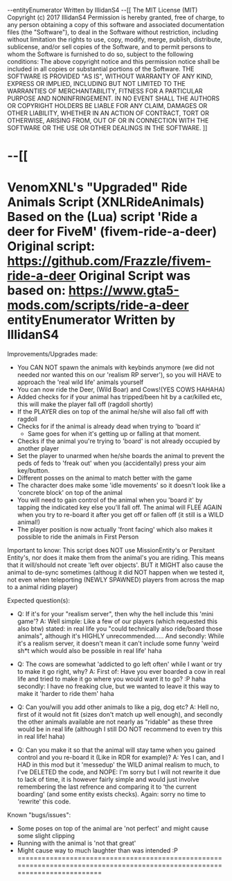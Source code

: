 --entityEnumerator Written by IllidanS4
--[[
The MIT License (MIT)
Copyright (c) 2017 IllidanS4
Permission is hereby granted, free of charge, to any person
obtaining a copy of this software and associated documentation
files (the "Software"), to deal in the Software without
restriction, including without limitation the rights to use,
copy, modify, merge, publish, distribute, sublicense, and/or sell
copies of the Software, and to permit persons to whom the
Software is furnished to do so, subject to the following
conditions:
The above copyright notice and this permission notice shall be
included in all copies or substantial portions of the Software.
THE SOFTWARE IS PROVIDED "AS IS", WITHOUT WARRANTY OF ANY KIND,
EXPRESS OR IMPLIED, INCLUDING BUT NOT LIMITED TO THE WARRANTIES
OF MERCHANTABILITY, FITNESS FOR A PARTICULAR PURPOSE AND
NONINFRINGEMENT. IN NO EVENT SHALL THE AUTHORS OR COPYRIGHT
HOLDERS BE LIABLE FOR ANY CLAIM, DAMAGES OR OTHER LIABILITY,
WHETHER IN AN ACTION OF CONTRACT, TORT OR OTHERWISE, ARISING
FROM, OUT OF OR IN CONNECTION WITH THE SOFTWARE OR THE USE OR
OTHER DEALINGS IN THE SOFTWARE.
]]

--[[
===========================================================================================================================
 VenomXNL's "Upgraded" Ride Animals Script (XNLRideAnimals)
 Based on the (Lua) script 'Ride a deer for FiveM' (fivem-ride-a-deer)
 Original script: https://github.com/FrazzIe/fivem-ride-a-deer
 Original Script was based on: https://www.gta5-mods.com/scripts/ride-a-deer
 entityEnumerator Written by IllidanS4
===========================================================================================================================

Improvements/Upgrades made:
 - You CAN NOT spawn the animals with keybinds anymore (we did not needed
   nor wanted this on our 'realism RP server'), so you will HAVE to approach the
   'real wild life' animals yourself
 - You can now ride the Deer, (Wild Boar) and Cows!(YES COWS HAHAHA)
 - Added checks for if your animal has tripped/been hit by a car/killed etc,
   this will make the player fall off (ragdoll shortly)
 - If the PLAYER dies on top of the animal he/she will also fall off with ragdoll
 - Checks for if the animal is already dead when trying to 'board it'
   - Same goes for when it's getting up or falling at that moment.
 - Checks if the animal you're trying to 'board' is not already occupied by another
   player 
 - Set the player to unarmed when he/she boards the animal to prevent the peds of feds
   to 'freak out' when you (accidentally) press your aim key/button.
 - Different posses on the animal to match better with the game
 - The character does make some 'idle movements' so it doesn't look like a 'concrete block' on top of the animal
 - You will need to gain control of the animal when you 'board it' by tapping the indicated key else you'll fall off. 
	  The animal will FLEE AGAIN when you try to re-board it after you get off or fallen off (it still is a WILD animal!)
  - The player position is now actually 'front facing' which also makes it possible to ride the animals in First Person
  
Important to know:
  This script does NOT use MissionEntity's or Persitant Entity's, nor does it make them from
  the animal's you are riding. This means that it will/should not create 'left over objects'.
  BUT it MIGHT also cause the animal to de-sync sometimes (althoug it did NOT happen when we tested
  it, not even when teleporting (NEWLY SPAWNED) players from across the map to a animal riding player)
   
Expected question(s): 
 - Q: If it's for your "realism server", then why the hell include this 'mini game'?
   A: Well simple: Like a few of our players (which requested this also btw) stated:
      in real life you "could technically also ride/board those animals", although it's
	  HIGHLY unrecommended..... And secondly: While it's a realism server, it doesn't mean
	  it can't include some funny 'weird sh*t which would also be possible in real life' haha
	  
 - Q: The cows are somewhat 'addicted to go left often' while I want or try to make it go right, why?
   A: First of: Have you ever boarded a cow in real life and tried to make it go where you would want it to go? :P haha
      secondly: I have no freaking clue, but we wanted to leave it this way to make it 'harder to ride them' haha

 - Q: Can you/will you add other animals to like a pig, dog etc? 
   A: Hell no, first of it would not fit (sizes don't match up well enough), and secondly the other animals
      available are not nearly as "ridable" as these three would be in real life (although I still DO NOT
	  recommend to even try this in real life! haha) 

 - Q: Can you make it so that the animal will stay tame when you gained control and you re-board it (Like in RDR for example)?
   A: Yes I can, and I HAD in this mod but it 'messedup' the WILD animal realism to much, to I've DELETED
      the code, and NOPE: I'm sorry but I will not rewrite it due to lack of time, it is however fairly simple
	  and would just involve remembering the last refrence and comparing it to 'the current boarding' (and some
	  entity exists checks). Again: sorry no time to 'rewrite' this code.
	  
 Known "bugs/issues":
  - Some poses on top of the animal are 'not perfect' and might cause some slight clipping
  - Running with the animal is 'not that great'
  - Might cause way to much laughter than was intended :P
===========================================================================================================================